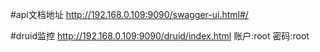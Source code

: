
#api文档地址
http://192.168.0.109:9090/swagger-ui.html#/


#druid监控
http://192.168.0.109:9090/druid/index.html
账户:root
密码:root

